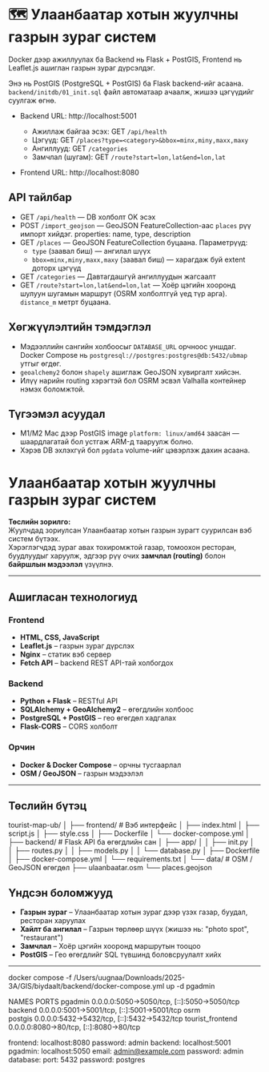 # 🗺️ Улаанбаатар хотын жуулчны газрын зураг систем

 Docker дээр ажиллуулах ба Backend нь Flask + PostGIS, Frontend нь Leaflet.js ашиглан газрын зураг дүрсэлдэг.


Энэ нь PostGIS (PostgreSQL + PostGIS) ба Flask backend-ийг асаана. `backend/initdb/01_init.sql` файл автоматаар ачаалж, жишээ цэгүүдийг суулгаж өгнө.

- Backend URL: http://localhost:5001
  - Ажиллаж байгаа эсэх: GET `/api/health`
  - Цэгүүд: GET `/places?type=<category>&bbox=minx,miny,maxx,maxy`
  - Ангиллууд: GET `/categories`
  - Замчлал (шугам): GET `/route?start=lon,lat&end=lon,lat`

- Frontend URL: http://localhost:8080

## API тайлбар

- GET `/api/health` — DB холболт OK эсэх
- POST `/import_geojson` — GeoJSON FeatureCollection-аас `places` рүү импорт хийдэг. properties: name, type, description
- GET `/places` — GeoJSON FeatureCollection буцаана. Параметрүүд:
  - `type` (заавал биш) — ангилал шүүх
  - `bbox=minx,miny,maxx,maxy` (заавал биш) — харагдаж буй extent доторх цэгүүд
- GET `/categories` — Давтагдашгүй ангиллуудын жагсаалт
- GET `/route?start=lon,lat&end=lon,lat` — Хоёр цэгийн хооронд шулуун шугамын маршрут (OSRM холболтгүй үед түр арга). `distance_m` метрт буцаана.

## Хөгжүүлэлтийн тэмдэглэл

- Мэдээллийн сангийн холбоосыг `DATABASE_URL` орчноос уншдаг. Docker Compose нь `postgresql://postgres:postgres@db:5432/ubmap` утгыг өгдөг.
- `geoalchemy2` болон `shapely` ашиглаж GeoJSON хувиргалт хийсэн.
- Илүү нарийн routing хэрэгтэй бол OSRM эсвэл Valhalla контейнер нэмэх боломжтой.

## Түгээмэл асуудал

- M1/M2 Mac дээр PostGIS image `platform: linux/amd64` заасан — шаардлагатай бол устгаж ARM-д тааруулж болно.
- Хэрэв DB эхлэхгүй бол `pgdata` volume-ийг цэвэрлэж дахин асаана.



#  Улаанбаатар хотын жуулчны газрын зураг систем

**Төслийн зорилго:**  
Жуулчдад зориулсан Улаанбаатар хотын газрын зурагт суурилсан вэб систем бүтээх.  
Хэрэглэгчдэд зураг авах тохиромжтой газар, томоохон ресторан, буудлуудыг харуулж, эдгээр рүү очих **замчлал (routing)** болон **байршлын мэдээлэл** үзүүлнэ.

---

##  Ашигласан технологиуд

###  Frontend

- **HTML, CSS, JavaScript**
- **Leaflet.js** – газрын зураг дүрслэх
- **Nginx** – статик вэб сервер
- **Fetch API** – backend REST API-тай холбогдох

###  Backend

- **Python + Flask** – RESTful API
- **SQLAlchemy + GeoAlchemy2** – өгөгдлийн холбоос
- **PostgreSQL + PostGIS** – гео өгөгдөл хадгалах
- **Flask-CORS** – CORS холболт

###  Орчин

- **Docker & Docker Compose** – орчны тусгаарлал
- **OSM / GeoJSON** – газрын мэдээлэл

---

##  Төслийн бүтэц

tourist-map-ub/
│
├── frontend/ # Вэб интерфейс
│ ├── index.html
│ ├── script.js
│ ├── style.css
│ ├── Dockerfile
│ └── docker-compose.yml
│
├── backend/ # Flask API ба өгөгдлийн сан
│ ├── app/
│ │ ├── init.py
│ │ ├── routes.py
│ │ ├── models.py
│ │ └── database.py
│ ├── Dockerfile
│ ├── docker-compose.yml
│ └── requirements.txt
│
└── data/ # OSM / GeoJSON өгөгдөл
├── ulaanbaatar.osm
└── places.geojson

##  Үндсэн боломжууд

- **Газрын зураг** – Улаанбаатар хотын зураг дээр үзэх газар, буудал, ресторан харуулах
- **Хайлт ба ангилал** – Газрын төрлөөр шүүх (жишээ нь: "photo spot", "restaurant")
- **Замчлал** – Хоёр цэгийн хооронд маршрутын тооцоо
- **PostGIS** – Гео өгөгдлийг SQL түвшинд боловсруулалт хийх

---



docker compose -f /Users/uugnaa/Downloads/2025-3A/GIS/biydaalt/backend/docker-compose.yml up -d pgadmin




NAMES              PORTS
pgadmin            0.0.0.0:5050->5050/tcp, [::]:5050->5050/tcp
backend            0.0.0.0:5001->5001/tcp, [::]:5001->5001/tcp
osrm               
postgis            0.0.0.0:5432->5432/tcp, [::]:5432->5432/tcp
tourist_frontend   0.0.0.0:8080->80/tcp, [::]:8080->80/tcp


frontend: localhost:8080    password: admin
backend: localhost:5001     
pgadmin: localhost:5050         email: admin@example.com       password: admin
database: port: 5432      password: postgres